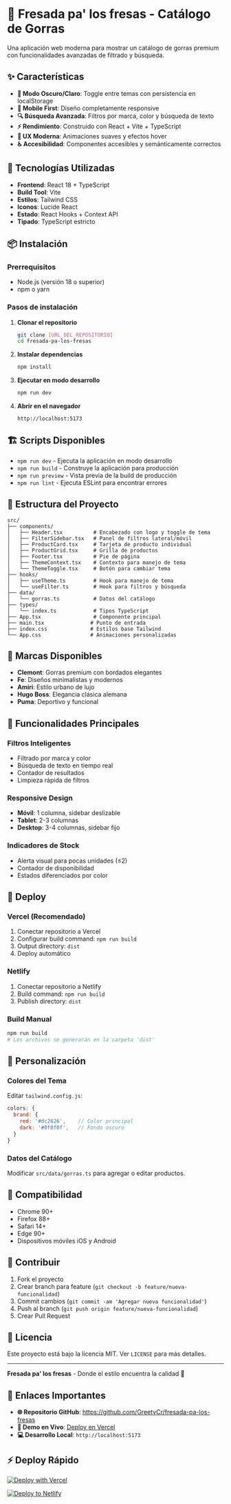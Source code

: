 # 🌹 Fresada pa' los fresas - Catálogo de Gorras

Una aplicación web moderna para mostrar un catálogo de gorras premium con funcionalidades avanzadas de filtrado y búsqueda.

## ✨ Características

- **🎨 Modo Oscuro/Claro**: Toggle entre temas con persistencia en localStorage
- **📱 Mobile First**: Diseño completamente responsive
- **🔍 Búsqueda Avanzada**: Filtros por marca, color y búsqueda de texto
- **⚡ Rendimiento**: Construido con React + Vite + TypeScript
- **🎯 UX Moderna**: Animaciones suaves y efectos hover
- **♿ Accesibilidad**: Componentes accesibles y semánticamente correctos

## 🚀 Tecnologías Utilizadas

- **Frontend**: React 18 + TypeScript
- **Build Tool**: Vite
- **Estilos**: Tailwind CSS
- **Iconos**: Lucide React
- **Estado**: React Hooks + Context API
- **Tipado**: TypeScript estricto

## 📦 Instalación

### Prerrequisitos
- Node.js (versión 18 o superior)
- npm o yarn

### Pasos de instalación

1. **Clonar el repositorio**
   ```bash
   git clone [URL_DEL_REPOSITORIO]
   cd fresada-pa-los-fresas
   ```

2. **Instalar dependencias**
   ```bash
   npm install
   ```

3. **Ejecutar en modo desarrollo**
   ```bash
   npm run dev
   ```

4. **Abrir en el navegador**
   ```
   http://localhost:5173
   ```

## 🏗️ Scripts Disponibles

- `npm run dev` - Ejecuta la aplicación en modo desarrollo
- `npm run build` - Construye la aplicación para producción
- `npm run preview` - Vista previa de la build de producción
- `npm run lint` - Ejecuta ESLint para encontrar errores

## 📁 Estructura del Proyecto

```
src/
├── components/
│   ├── Header.tsx          # Encabezado con logo y toggle de tema
│   ├── FilterSidebar.tsx   # Panel de filtros lateral/móvil
│   ├── ProductCard.tsx     # Tarjeta de producto individual
│   ├── ProductGrid.tsx     # Grilla de productos
│   ├── Footer.tsx          # Pie de página
│   ├── ThemeContext.tsx    # Contexto para manejo de tema
│   └── ThemeToggle.tsx     # Botón para cambiar tema
├── hooks/
│   ├── useTheme.ts         # Hook para manejo de tema
│   └── useFilter.ts        # Hook para filtros y búsqueda
├── data/
│   └── gorras.ts           # Datos del catálogo
├── types/
│   └── index.ts            # Tipos TypeScript
├── App.tsx                 # Componente principal
├── main.tsx               # Punto de entrada
├── index.css              # Estilos base Tailwind
└── App.css                # Animaciones personalizadas
```

## 🎨 Marcas Disponibles

- **Clemont**: Gorras premium con bordados elegantes
- **Fe**: Diseños minimalistas y modernos
- **Amiri**: Estilo urbano de lujo
- **Hugo Boss**: Elegancia clásica alemana
- **Puma**: Deportivo y funcional

## 🎯 Funcionalidades Principales

### Filtros Inteligentes
- Filtrado por marca y color
- Búsqueda de texto en tiempo real
- Contador de resultados
- Limpieza rápida de filtros

### Responsive Design
- **Móvil**: 1 columna, sidebar deslizable
- **Tablet**: 2-3 columnas
- **Desktop**: 3-4 columnas, sidebar fijo

### Indicadores de Stock
- Alerta visual para pocas unidades (≤2)
- Contador de disponibilidad
- Estados diferenciados por color

## 🚀 Deploy

### Vercel (Recomendado)
1. Conectar repositorio a Vercel
2. Configurar build command: `npm run build`
3. Output directory: `dist`
4. Deploy automático

### Netlify
1. Conectar repositorio a Netlify
2. Build command: `npm run build`
3. Publish directory: `dist`

### Build Manual
```bash
npm run build
# Los archivos se generarán en la carpeta 'dist'
```

## 🎨 Personalización

### Colores del Tema
Editar `tailwind.config.js`:
```javascript
colors: {
  brand: {
    red: '#dc2626',    // Color principal
    dark: '#0f0f0f',   // Fondo oscuro
  }
}
```

### Datos del Catálogo
Modificar `src/data/gorras.ts` para agregar o editar productos.

## 📱 Compatibilidad

- Chrome 90+
- Firefox 88+
- Safari 14+
- Edge 90+
- Dispositivos móviles iOS y Android

## 🤝 Contribuir

1. Fork el proyecto
2. Crear branch para feature (`git checkout -b feature/nueva-funcionalidad`)
3. Commit cambios (`git commit -am 'Agregar nueva funcionalidad'`)
4. Push al branch (`git push origin feature/nueva-funcionalidad`)
5. Crear Pull Request

## 📄 Licencia

Este proyecto está bajo la licencia MIT. Ver `LICENSE` para más detalles.

---

**Fresada pa' los fresas** - Donde el estilo encuentra la calidad 🌹

## 🚀 Enlaces Importantes

- **🌐 Repositorio GitHub**: https://github.com/GreetyCr/fresada-pa-los-fresas
- **📱 Demo en Vivo**: [Deploy en Vercel](https://fresada-pa-los-fresas.vercel.app)
- **💻 Desarrollo Local**: `http://localhost:5173`

## ⚡ Deploy Rápido

[![Deploy with Vercel](https://vercel.com/button)](https://vercel.com/new/clone?repository-url=https://github.com/GreetyCr/fresada-pa-los-fresas)

[![Deploy to Netlify](https://www.netlify.com/img/deploy/button.svg)](https://app.netlify.com/start/deploy?repository=https://github.com/GreetyCr/fresada-pa-los-fresas)